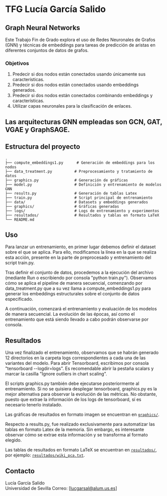 # TFG Lucía García Salido

## Graph Neural Networks

Este Trabajo Fin de Grado explora el uso de Redes Neuronales de Grafos (GNN) y técnicas de embeddings para tareas de predicción de aristas en diferentes conjuntos de datos de grafos.

### Objetivos

1. Predecir si dos nodos están conectados usando únicamente sus características.
2. Predecir si dos nodos están conectados usando embeddings generados.
3. Predecir si dos nodos están conectados combinando embeddings y características.
4. Utilizar capas neuronales para la clasificación de enlaces.

Las arquitecturas GNN empleadas son GCN, GAT, VGAE y GraphSAGE.
---

## Estructura del proyecto
```
.
├── compute_embeddings1.py      # Generación de embeddings para los nodos
├── data_treatment.py          # Preprocesamiento y tratamiento de datos
├── graphics.py                # Generación de gráficas
├── model.py                   # Definición y entrenamiento de modelos GNN
├── results.py                 # Generación de tablas Latex
├── train.py                   # Script principal de entrenamiento
├── data/                      # Datasets y embeddings generados
├── graphics/                  # Gráficas generadas
├── logs/                      # Logs de entrenamiento y experimentos
├── resultados/                # Resultados y tablas en formato LaTeX
└── README.md
```

## Uso

Para lanzar un entrenamiento, en primer lugar debemos definir el dataset sobre el que se aplica. Para ello, modificamos la línea en la que se realiza esta acción, presente en la parte de preprocesado y entrenamiento del script train.py.

Tras definir el conjunto de datos, procedemos a la ejecución del archivo (mediante Run o escribiendo por consola "python train.py"). Observamos cómo se aplica el pipeline de manera secuencial, comenzando por data_treatment.py que a su vez llama a compute_embeddings1.py para generar los embeddings estructurales sobre el conjunto de datos especificado.

A continuación, comenzará el entrenamiento y evaluación de los modelos de manera secuencial. La evolución de las épocas, así como el entrenamiento que está siendo llevado a cabo podrán observarse por consola.



## Resultados
Una vez finalizado el entrenamiento, observamos que se habrán generado 12 directorios en la carpeta logs correspondientes a cada una de las variantes del modelo. Para abrir Tensorboard, escribimos por consola "tensorboard --logdir=logs". Es recomendable abrir la pestaña scalars y marcar la casilla "Ignore outliers in chart scaling".

El scripts graphics.py también debe ejecutarse posteriormente al entrenamiento. Si no se quisiera desplegar tensorboard, graphics.py es la mejor alternativa para observar la evolución de las métricas. No obstante, puesto que extrae la información de los logs de tensorboard, sí es necesario tenerlo instalado. 

Las gráficas de resultados en formato imagen se encuentran en [`graphics/`](graphics/).

Respecto a results.py, fue realizado exclusivamente para automatizar las tablas en formato Latex de la memoria. Sin embargo, es interesante observar cómo se extrae esta información y se transforma al formato elegido.

Las tablas de resultados en formato LaTeX se encuentran en [`resultados/`](resultados/), por ejemplo: [`resultados/wiki_pca.txt`](resultados/wiki_pca.txt).


## Contacto

Lucía García Salido  
Universidad de Sevilla
Correo: [lucgarsal@alum.us.es]




